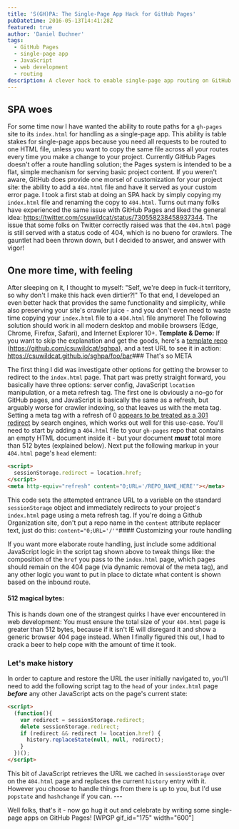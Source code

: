 ```yaml
---
title: 'S(GH)PA: The Single-Page App Hack for GitHub Pages'
pubDatetime: 2016-05-13T14:41:28Z
featured: true
author: 'Daniel Buchner'
tags:
  - GitHub Pages
  - single-page app
  - JavaScript
  - web development
  - routing
description: A clever hack to enable single-page app routing on GitHub Pages by leveraging the 404.html file and preserving SEO-friendly status codes for crawlers.
---
```


## SPA woes

For some time now I have wanted the ability to route paths for a `gh-pages` site to its `index.html` for handling as a single-page app. This ability is table stakes for single-page apps because you need all requests to be routed to one HTML file, unless you want to copy the same file across all your routes every time you make a change to your project. Currently GitHub Pages doesn't offer a route handling solution; the Pages system is intended to be a flat, simple mechanism for serving basic project content. If you weren't aware, GitHub does provide one morsel of customization for your project site: the ability to add a `404.html` file and have it served as your custom error page. I took a first stab at doing an SPA hack by simply copying my `index.html` file and renaming the copy to `404.html`. Turns out many folks have experienced the same issue with GitHub Pages and liked the general idea: <https://twitter.com/csuwildcat/status/730558238458937344>. The issue that some folks on Twitter correctly raised was that the `404.html` page is still served with a status code of 404, which is no bueno for crawlers. The gauntlet had been thrown down, but I decided to answer, and answer with vigor!

## One more time, with feeling

After sleeping on it, I thought to myself: "Self, we're deep in fuck-it territory, so why don't I make this hack even dirtier?!" To that end, I developed an even better hack that provides the same functionality and simplicity, while also preserving your site's crawler juice - and you don't even need to waste time copying your `index.html` file to a `404.html` file anymore! The following solution should work in all modern desktop and mobile browsers (Edge, Chrome, Firefox, Safari), and Internet Explorer 10+. **Template & Demo:** If you want to skip the explanation and get the goods, here's a [template repo](https://github.com/csuwildcat/sghpa) (<https://github.com/csuwildcat/sghpa>), and a test URL to see it in action: <https://csuwildcat.github.io/sghpa/foo/bar>### That's so META

The first thing I did was investigate other options for getting the browser to redirect to the `index.html` page. That part was pretty straight forward, you basically have three options: server config, JavaScript `location` manipulation, or a meta refresh tag. The first one is obviously a no-go for GitHub pages, and JavaScript is basically the same as a refresh, but arguably worse for crawler indexing, so that leaves us with the meta tag. Setting a meta tag with a refresh of 0 [appears to be treated as a 301 redirect](http://sebastians-pamphlets.com/google-and-yahoo-treat-undelayed-meta-refresh-as-301-redirect/) by search engines, which works out well for this use-case. You'll need to start by adding a `404.html` file to your `gh-pages` repo that contains an empty HTML document inside it - but your document ***must*** total more than 512 bytes (explained below). Next put the following markup in your `404.html` page's `head` element:

```html
<script>
  sessionStorage.redirect = location.href;
</script>
<meta http-equiv="refresh" content="0;URL='/REPO_NAME_HERE'"></meta>
```

This code sets the attempted entrance URL to a variable on the standard `sessionStorage` object and immediately redirects to your project's `index.html` page using a meta refresh tag. If you're doing a Github Organization site, don't put a repo name in the `content` attribute replacer text, just do this: `content="0;URL='/'"`#### Customizing your route handling

If you want more elaborate route handling, just include some additional JavaScript logic in the script tag shown above to tweak things like: the composition of the `href` you pass to the `index.html` page, which pages should remain on the 404 page (via dynamic removal of the meta tag), and any other logic you want to put in place to dictate what content is shown based on the inbound route.

#### 512 magical bytes:

This is hands down one of the strangest quirks I have ever encountered in web development: You must ensure the total size of your `404.html` page is greater than 512 bytes, because if it isn't IE will disregard it and show a generic browser 404 page instead. When I finally figured this out, I had to crack a beer to help cope with the amount of time it took.

### Let's make history

In order to capture and restore the URL the user initially navigated to, you'll need to add the following script tag to the `head` of your `index.html` page ***before*** any other JavaScript acts on the page's current state:

```html
<script>
  (function(){
    var redirect = sessionStorage.redirect;
    delete sessionStorage.redirect;
    if (redirect && redirect != location.href) {
      history.replaceState(null, null, redirect);
    }
  })();
</script>
```

This bit of JavaScript retrieves the URL we cached in `sessionStorage` over on the `404.html` page and replaces the current `history` entry with it. However you choose to handle things from there is up to you, but I'd use `popstate` and `hashchange` if you can. ---

Well folks, that's it - now go hug it out and celebrate by writing some single-page apps on GitHub Pages! \[WPGP gif_id="175" width="600"\]